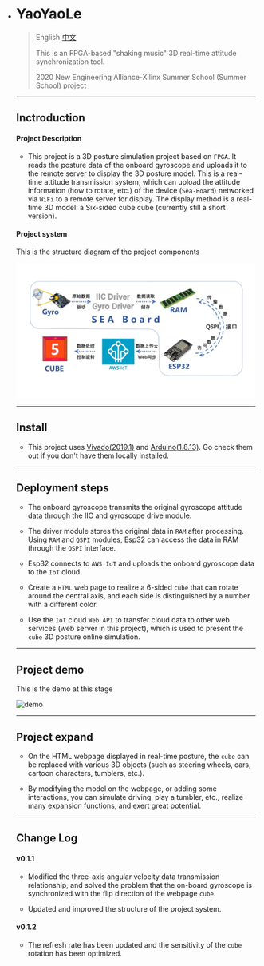 - # YaoYaoLe

  >  English|[中文](README.md)
  >
  >  This is an FPGA-based "shaking music" 3D real-time attitude synchronization tool.
  >
  >  2020 New Engineering Alliance-Xilinx Summer School (Summer School) project

  ---


  ## Inctroduction

  #### Project Description

  - This project is a 3D posture simulation project based on `FPGA`. It reads the posture data of the onboard gyroscope and uploads it to the remote server to display the 3D posture model. This is a real-time attitude transmission system, which can upload the attitude information (how to rotate, etc.) of the device (`Sea-Board`) networked via `WiFi` to a remote server for display. The display method is a real-time 3D model: a Six-sided cube cube (currently still a short version).

  

  #### Project system

  This is the structure diagram of the project components

  ![system](system_latest.jpg)

  

  ---

  

  ## Install

  - This project uses [Vivado(2019.1)](https://www.xilinx.com/support/download/index.html/content/xilinx/en/downloadNav/vivado-design-tools/2019-1.html) and [Arduino(1.8.13)](https://www.arduino.cc/en/Main/Software). Go check them out if you don't have them locally installed.


  

  ---

  

  ## Deployment steps

  - The onboard gyroscope transmits the original gyroscope attitude data through the IIC and gyroscope drive module.

  - The driver module stores the original data in `RAM` after processing. Using `RAM` and `QSPI` modules, Esp32 can access the data in RAM through the `QSPI` interface.

  - Esp32 connects to `AWS IoT` and uploads the onboard gyroscope data to the `IoT` cloud.

  - Create a `HTML` web page to realize a 6-sided `cube` that can rotate around the central axis, and each side is distinguished by a number with a different color.

  - Use the `IoT` cloud `Web API` to transfer cloud data to other web services (web server in this project), which is used to present the `cube` 3D posture online simulation.


  

  ---

  

  ## Project demo

  This is the demo at this stage

  ![demo](demo_latest.gif)

  

  ---

  

  ## Project expand

  - On the HTML webpage displayed in real-time posture, the `cube` can be replaced with various 3D objects (such as steering wheels, cars, cartoon characters, tumblers, etc.). 

  - By modifying the model on the webpage, or adding some interactions, you can simulate driving, play a tumbler, etc., realize many expansion functions, and exert great potential.


  

  ---

  

  ## Change Log

  #### v0.1.1

  - Modified the three-axis angular velocity data transmission relationship, and solved the problem that the on-board gyroscope is synchronized with the flip direction of the webpage `cube`.

  - Updated and improved the structure of the project system.

    

  #### v0.1.2

  - The refresh rate has been updated and the sensitivity of the `cube` rotation has been optimized.
